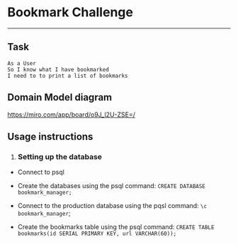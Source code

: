 # Bookmark Challenge
---------------------
Task
-------

```
As a User
So I know what I have bookmarked
I need to to print a list of bookmarks

```

Domain Model diagram
----------------------
https://miro.com/app/board/o9J_l2U-ZSE=/


## Usage instructions
1. ### Setting up the database


* Connect to psql

* Create the databases using the psql command:
`CREATE DATABASE bookmark_manager;`

* Connect to the production database using the pqsl command: `\c bookmark_manager`;

* Create the bookmarks table using the psql command: `CREATE TABLE bookmarks(id SERIAL PRIMARY KEY, url VARCHAR(60));`